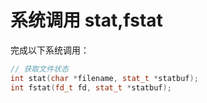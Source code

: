 # 系统调用 stat,fstat

完成以下系统调用：

```c++
// 获取文件状态
int stat(char *filename, stat_t *statbuf);
int fstat(fd_t fd, stat_t *statbuf);
```
